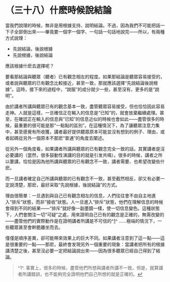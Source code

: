 # （三十八）什麽時候說結論

當我們說理的時候，無非是用根據支持、說明結論。不過，因為我們不可能把話一下子全部倒出來——畢竟要一個字一個字、一句話一句話地說完——所以，有兩種方式說理：

- 先說結論，後說根據
- 先說根據，後說結論

應該根據什麽去選擇呢？

要看那結論與聽眾（聽者）已有觀念相左的程度。如果那結論是聽眾容易接受的，或者說與聽眾的已有觀念比較接近，甚至一致，那就應該選擇“先說結論後說根據”。這時，接下來的過程中，“說服”的成分就少一些，甚至沒有，更多的是“說明”。

由於講者所講與聽眾已有的觀念基本一致，盡管聽眾容易接受，但也恰恰因此容易走神。人就是這樣，一旦確信正在輸入的信息是“已知”的，就會放棄繼續處理。甚至，在確認正在輸入的信息與“已知”的信息近似的時候也會如此——盡管很多的時候，最重要的很可能是那“一點點的區別”。在這種情況下，為了讓聽眾注意力集中，甚至感覺有所收獲，講者最好提供聽眾原本可能並沒有想到的例子、理由，或者起碼從另外一個原本不那麽“普通”的角度去闡述。

從另外一個角度看，如果講者所講與聽眾的已有觀念完全一致的話，其實講者是沒必要講的（當然，很多鼓動性演講的目的就是引发共鳴）。很多的時候，講者之所以要講，恰恰是因為他所講與聽眾的已有觀念不一致，講者需要、也希望改變些什麽。

而一旦講者確定自己所講與聽眾的已有觀念不一致，甚至截然相反，卻又有必要一定說清楚，那麽，最好采取“先說根據，後說結論”的方式。

理由很簡單：一旦遇到與自己已有觀念相左的信息，人們往往會不由自主地進入“排斥”狀態，而非“接收”狀態。人一旦進入“排斥”狀態，他們在理解信息的時候會得到不同的結果——“排斥”就好像一副墨鏡一樣，使一切信息變色。這種狀態下，人們會關注一切“可疑”之處，用來證明自己已有的觀念是正確的，無需改變的——盡管他們的實際動作是在證明講者所講是不可信的^[1](#fn_1)^
……極端的情況下，一些聽眾甚至會幹脆離坐而去。

僅僅是順序差異，卻可能帶來效果上的巨大不同。如果講者注意到了這一點——這是很重要的一點——那麽，最終會发現另外一個重要的現象：當講者把所有的根據講清楚之後，甚至沒必要一定把結論說出來——因為很多聽眾已經自己得到了結論。

> ^1^.
> 事實上，很多的時候，盡管他們所想與講者所講不一致，但是，就算講者所講錯誤，也不能夠完全證明他們自己所想的就是正確的。[↩](#reffn_1 "Jump back to footnote [1] in the text.")

